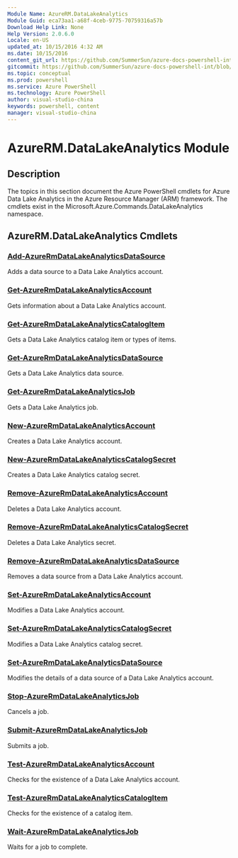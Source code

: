 ```yaml
---
Module Name: AzureRM.DataLakeAnalytics
Module Guid: eca73aa1-a68f-4ceb-9775-70759316a57b
Download Help Link: None
Help Version: 2.0.6.0
Locale: en-US
updated_at: 10/15/2016 4:32 AM
ms.date: 10/15/2016
content_git_url: https://github.com/SummerSun/azure-docs-powershell-int/blob/master/azureps-cmdlets-docs/ResourceManager/AzureRM.DataLakeAnalytics/v1.0/CmdletMDs/AzureRM.DataLakeAnalytics.md
gitcommit: https://github.com/SummerSun/azure-docs-powershell-int/blob/1bfd8e268acfc1799ad3f17c5a982578f54443cf/azureps-cmdlets-docs/ResourceManager/AzureRM.DataLakeAnalytics/v1.0/CmdletMDs/AzureRM.DataLakeAnalytics.md
ms.topic: conceptual
ms.prod: powershell
ms.service: Azure PowerShell
ms.technology: Azure PowerShell
author: visual-studio-china
keywords: powershell, content
manager: visual-studio-china
---
```


# AzureRM.DataLakeAnalytics Module
## Description
The topics in this section document the Azure PowerShell cmdlets for Azure Data Lake Analytics in the Azure Resource Manager (ARM) framework. The cmdlets exist in the Microsoft.Azure.Commands.DataLakeAnalytics namespace.

## AzureRM.DataLakeAnalytics Cmdlets
### [Add-AzureRmDataLakeAnalyticsDataSource](Add-AzureRmDataLakeAnalyticsDataSource.md)
Adds a data source to a Data Lake Analytics account.


### [Get-AzureRmDataLakeAnalyticsAccount](Get-AzureRmDataLakeAnalyticsAccount.md)
Gets information about a Data Lake Analytics account.


### [Get-AzureRmDataLakeAnalyticsCatalogItem](Get-AzureRmDataLakeAnalyticsCatalogItem.md)
Gets a Data Lake Analytics catalog item or types of items.


### [Get-AzureRmDataLakeAnalyticsDataSource](Get-AzureRmDataLakeAnalyticsDataSource.md)
Gets a Data Lake Analytics data source.


### [Get-AzureRmDataLakeAnalyticsJob](Get-AzureRmDataLakeAnalyticsJob.md)
Gets a Data Lake Analytics job.


### [New-AzureRmDataLakeAnalyticsAccount](New-AzureRmDataLakeAnalyticsAccount.md)
Creates a Data Lake Analytics account.


### [New-AzureRmDataLakeAnalyticsCatalogSecret](New-AzureRmDataLakeAnalyticsCatalogSecret.md)
Creates a Data Lake Analytics catalog secret.


### [Remove-AzureRmDataLakeAnalyticsAccount](Remove-AzureRmDataLakeAnalyticsAccount.md)
Deletes a Data Lake Analytics account.


### [Remove-AzureRmDataLakeAnalyticsCatalogSecret](Remove-AzureRmDataLakeAnalyticsCatalogSecret.md)
Deletes a Data Lake Analytics secret.


### [Remove-AzureRmDataLakeAnalyticsDataSource](Remove-AzureRmDataLakeAnalyticsDataSource.md)
Removes a data source from a Data Lake Analytics account.


### [Set-AzureRmDataLakeAnalyticsAccount](Set-AzureRmDataLakeAnalyticsAccount.md)
Modifies a Data Lake Analytics account.


### [Set-AzureRmDataLakeAnalyticsCatalogSecret](Set-AzureRmDataLakeAnalyticsCatalogSecret.md)
Modifies a Data Lake Analytics catalog secret.


### [Set-AzureRmDataLakeAnalyticsDataSource](Set-AzureRmDataLakeAnalyticsDataSource.md)
Modifies the details of a data source of a Data Lake Analytics account.


### [Stop-AzureRmDataLakeAnalyticsJob](Stop-AzureRmDataLakeAnalyticsJob.md)
Cancels a job.


### [Submit-AzureRmDataLakeAnalyticsJob](Submit-AzureRmDataLakeAnalyticsJob.md)
Submits a job.


### [Test-AzureRmDataLakeAnalyticsAccount](Test-AzureRmDataLakeAnalyticsAccount.md)
Checks for the existence of a Data Lake Analytics account.


### [Test-AzureRmDataLakeAnalyticsCatalogItem](Test-AzureRmDataLakeAnalyticsCatalogItem.md)
Checks for the existence of a catalog item.


### [Wait-AzureRmDataLakeAnalyticsJob](Wait-AzureRmDataLakeAnalyticsJob.md)
Waits for a job to complete.




